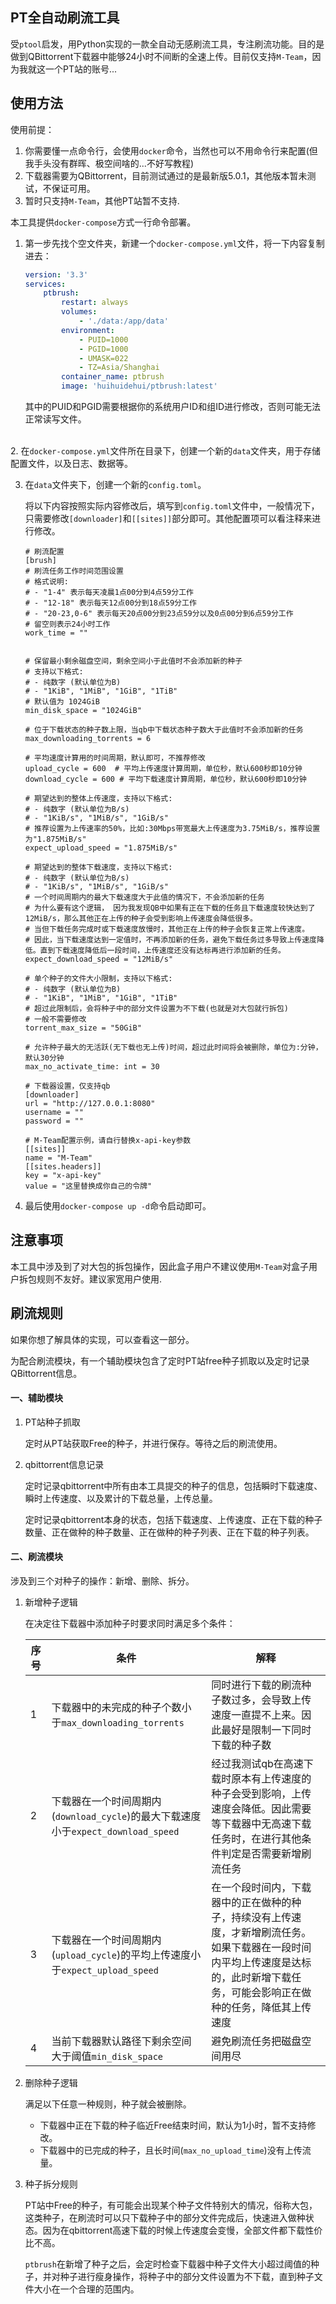 
## PT全自动刷流工具
受`ptool`启发，用Python实现的一款全自动无感刷流工具，专注刷流功能。目的是做到QBittorrent下载器中能够24小时不间断的全速上传。目前仅支持`M-Team`，因为我就这一个PT站的账号...





## 使用方法

使用前提：
1. 你需要懂一点命令行，会使用`docker`命令，当然也可以不用命令行来配置(但我手头没有群晖、极空间啥的...不好写教程)
2. 下载器需要为QBittorrent，目前测试通过的是最新版5.0.1，其他版本暂未测试，不保证可用。
3. 暂时只支持`M-Team`，其他PT站暂不支持.



本工具提供`docker-compose`方式一行命令部署。

1. 第一步先找个空文件夹，新建一个`docker-compose.yml`文件，将一下内容复制进去：
    ```yaml
    version: '3.3'
    services:
        ptbrush:
            restart: always
            volumes:
                - './data:/app/data'
            environment:
                - PUID=1000
                - PGID=1000
                - UMASK=022
                - TZ=Asia/Shanghai
            container_name: ptbrush
            image: 'huihuidehui/ptbrush:latest'
    ```
    
    其中的PUID和PGID需要根据你的系统用户ID和组ID进行修改，否则可能无法正常读写文件。


​    
2. 在`docker-compose.yml`文件所在目录下，创建一个新的`data`文件夹，用于存储配置文件，以及日志、数据等。

3. 在`data`文件夹下，创建一个新的`config.toml`。

    将以下内容按照实际内容修改后，填写到`config.toml`文件中，一般情况下，只需要修改`[downloader]`和`[[sites]]`部分即可。其他配置项可以看注释来进行修改。
    ```
    # 刷流配置
    [brush]
    # 刷流任务工作时间范围设置
    # 格式说明:
    # - "1-4" 表示每天凌晨1点00分到4点59分工作
    # - "12-18" 表示每天12点00分到18点59分工作
    # - "20-23,0-6" 表示每天20点00分到23点59分以及0点00分到6点59分工作
    # 留空则表示24小时工作
    work_time = ""
    
    
    # 保留最小剩余磁盘空间，剩余空间小于此值时不会添加新的种子
    # 支持以下格式:
    # - 纯数字 (默认单位为B)
    # - "1KiB", "1MiB", "1GiB", "1TiB" 
    # 默认值为 1024GiB
    min_disk_space = "1024GiB"
    
    # 位于下载状态的种子数上限，当qb中下载状态种子数大于此值时不会添加新的任务
    max_downloading_torrents = 6  
    
    # 平均速度计算用的时间周期，默认即可，不推荐修改
    upload_cycle = 600  # 平均上传速度计算周期，单位秒，默认600秒即10分钟 
    download_cycle = 600 # 平均下载速度计算周期，单位秒，默认600秒即10分钟
    
    # 期望达到的整体上传速度，支持以下格式:
    # - 纯数字 (默认单位为B/s)
    # - "1KiB/s", "1MiB/s", "1GiB/s"
    # 推荐设置为上传速率的50%，比如:30Mbps带宽最大上传速度为3.75MiB/s，推荐设置为"1.875MiB/s"
    expect_upload_speed = "1.875MiB/s"
    
    # 期望达到的整体下载速度，支持以下格式:
    # - 纯数字 (默认单位为B/s)
    # - "1KiB/s", "1MiB/s", "1GiB/s"
    # 一个时间周期内的最大下载速度大于此值的情况下，不会添加新的任务
    # 为什么要有这个逻辑， 因为我发现QB中如果有正在下载的任务且下载速度较快达到了12MiB/s，那么其他正在上传的种子会受到影响上传速度会降低很多。
    # 当但下载任务完成时或下载速度放慢时，其他正在上传的种子会恢复正常上传速度。
    # 因此，当下载速度达到一定值时，不再添加新的任务，避免下载任务过多导致上传速度降低。直到下载速度降低后一段时间，上传速度还没有达标再进行添加新的任务。
    expect_download_speed = "12MiB/s"
    
    # 单个种子的文件大小限制，支持以下格式:
    # - 纯数字 (默认单位为B)
    # - "1KiB", "1MiB", "1GiB", "1TiB"
    # 超过此限制后，会将种子中的部分文件设置为不下载(也就是对大包就行拆包)
    # 一般不需要修改
    torrent_max_size = "50GiB"
    
    # 允许种子最大的无活跃(无下载也无上传)时间，超过此时间将会被删除，单位为:分钟，默认30分钟
    max_no_activate_time: int = 30
    
    # 下载器设置，仅支持qb
    [downloader]
    url = "http://127.0.0.1:8080"
    username = ""
    password = ""
    
    # M-Team配置示例，请自行替换x-api-key参数
    [[sites]]
    name = "M-Team"
    [[sites.headers]]
    key = "x-api-key"
    value = "这里替换成你自己的令牌"

    ```
    
4. 最后使用`docker-compose up -d`命令启动即可。



## 注意事项

本工具中涉及到了对大包的拆包操作，因此盒子用户不建议使用`M-Team`对盒子用户拆包规则不友好。建议家宽用户使用.

## 刷流规则

如果你想了解具体的实现，可以查看这一部分。

为配合刷流模块，有一个辅助模块包含了定时PT站free种子抓取以及定时记录QBittorrent信息。

#### 一、辅助模块

1. PT站种子抓取

   定时从PT站获取Free的种子，并进行保存。等待之后的刷流使用。

2. qbittorrent信息记录

   定时记录qbittorrent中所有由本工具提交的种子的信息，包括瞬时下载速度、瞬时上传速度、以及累计的下载总量，上传总量。

   定时记录qbittorrent本身的状态，包括下载速度、上传速度、正在下载的种子数量、正在做种的种子数量、正在做种的种子列表、正在下载的种子列表。

#### 二、刷流模块

涉及到三个对种子的操作：新增、删除、拆分。

1. 新增种子逻辑

   在决定往下载器中添加种子时要求同时满足多个条件：

   | 序号 | 条件                                                         | 解释                                                         |
   | ---- | ------------------------------------------------------------ | ------------------------------------------------------------ |
   | 1    | 下载器中的未完成的种子个数小于`max_downloading_torrents`     | 同时进行下载的刷流种子数过多，会导致上传速度一直提不上来。因此最好是限制一下同时下载的种子数 |
   | 2    | 下载器在一个时间周期内(`download_cycle`)的最大下载速度小于`expect_download_speed` | 经过我测试qb在高速下载时原本有上传速度的种子会受到影响，上传速度会降低。因此需要等下载器中无高速下载任务时，在进行其他条件判定是否需要新增刷流任务 |
   | 3    | 下载器在一个时间周期内(`upload_cycle`)的平均上传速度小于`expect_upload_speed` | 在一个段时间内，下载器中的正在做种的种子，持续没有上传速度，才新增刷流任务。如果下载器在一段时间内平均上传速度是达标的，此时新增下载任务，可能会影响正在做种的任务，降低其上传速度 |
   | 4    | 当前下载器默认路径下剩余空间大于阈值`min_disk_space`         | 避免刷流任务把磁盘空间用尽                                   |

2. 删除种子逻辑

   满足以下任意一种规则，种子就会被删除。

   * 下载器中正在下载的种子临近Free结束时间，默认为1小时，暂不支持修改。
   * 下载器中的已完成的种子，且长时间(`max_no_upload_time`)没有上传流量。

3. 种子拆分规则

   PT站中Free的种子，有可能会出现某个种子文件特别大的情况，俗称大包，这类种子，在刷流时可以只下载种子中的部分文件完成后，快速进入做种状态。因为在qbittorrent高速下载的时候上传速度会变慢，全部文件都下载性价比不高。

   `ptbrush`在新增了种子之后，会定时检查下载器中种子文件大小超过阈值的种子，并对种子进行瘦身操作，将种子中的部分文件设置为不下载，直到种子文件大小在一个合理的范围内。





